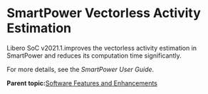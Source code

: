 # SmartPower Vectorless Activity Estimation

Libero SoC v2021.1.improves the vectorless activity estimation in SmartPower and reduces its computation time significantly.

For more details, see the *SmartPower User Guide*.

**Parent topic:**[Software Features and Enhancements](GUID-F7331C45-88A6-4620-982C-03B62E275FB2.md)

